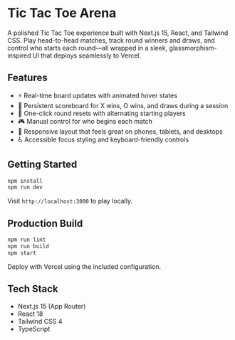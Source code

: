 # Tic Tac Toe Arena

A polished Tic Tac Toe experience built with Next.js 15, React, and Tailwind CSS. Play head-to-head matches, track round winners and draws, and control who starts each round—all wrapped in a sleek, glassmorphism-inspired UI that deploys seamlessly to Vercel.

## Features

- ⚡️ Real-time board updates with animated hover states
- 🧮 Persistent scoreboard for X wins, O wins, and draws during a session
- 🔁 One-click round resets with alternating starting players
- 🎮 Manual control for who begins each match
- 📱 Responsive layout that feels great on phones, tablets, and desktops
- ♿ Accessible focus styling and keyboard-friendly controls

## Getting Started

```bash
npm install
npm run dev
```

Visit `http://localhost:3000` to play locally.

## Production Build

```bash
npm run lint
npm run build
npm start
```

Deploy with Vercel using the included configuration.

## Tech Stack

- Next.js 15 (App Router)
- React 18
- Tailwind CSS 4
- TypeScript
